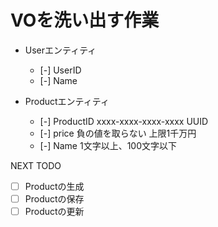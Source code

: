 # VOを洗い出す作業

- Userエンティティ
  - [-] UserID
  - [-] Name

- Productエンティティ
  - [-] ProductID
        xxxx-xxxx-xxxx-xxxx
        UUID
  - [-] price
        負の値を取らない
        上限1千万円
  - [-] Name
        1文字以上、100文字以下

NEXT TODO
- [ ] Productの生成
- [ ] Productの保存
- [ ] Productの更新
